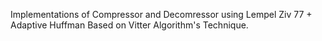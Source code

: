 Implementations of Compressor and Decomressor using Lempel Ziv 77 + Adaptive Huffman Based on Vitter Algorithm's Technique.
